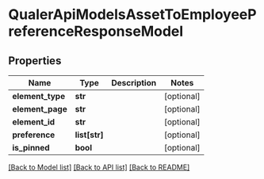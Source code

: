 # QualerApiModelsAssetToEmployeePreferenceResponseModel

## Properties
Name | Type | Description | Notes
------------ | ------------- | ------------- | -------------
**element_type** | **str** |  | [optional] 
**element_page** | **str** |  | [optional] 
**element_id** | **str** |  | [optional] 
**preference** | **list[str]** |  | [optional] 
**is_pinned** | **bool** |  | [optional] 

[[Back to Model list]](../README.md#documentation-for-models) [[Back to API list]](../README.md#documentation-for-api-endpoints) [[Back to README]](../README.md)


